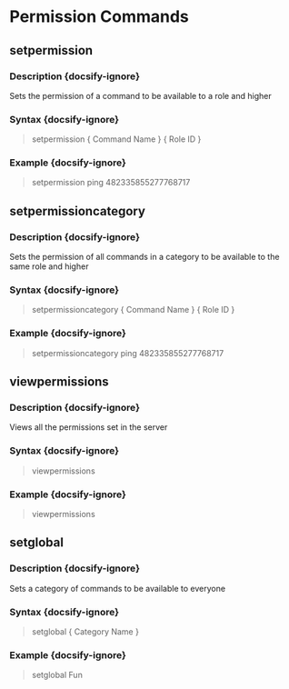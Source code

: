 # Permission Commands
## setpermission
### Description {docsify-ignore}
Sets the permission of a command to be available to a role and higher
### Syntax {docsify-ignore}

> setpermission { Command Name } { Role ID }

### Example {docsify-ignore}

> setpermission ping 482335855277768717

## setpermissioncategory
### Description {docsify-ignore}
Sets the permission of all commands in a category to be available to the same role and higher
### Syntax {docsify-ignore}

> setpermissioncategory { Command Name } { Role ID }

### Example {docsify-ignore}

> setpermissioncategory ping 482335855277768717

## viewpermissions
### Description {docsify-ignore}
Views all the permissions set in the server
### Syntax {docsify-ignore}

> viewpermissions

### Example {docsify-ignore}

> viewpermissions

## setglobal
### Description {docsify-ignore}
Sets a category of commands to be available to everyone
### Syntax {docsify-ignore}

> setglobal { Category Name }

### Example {docsify-ignore}

> setglobal Fun

